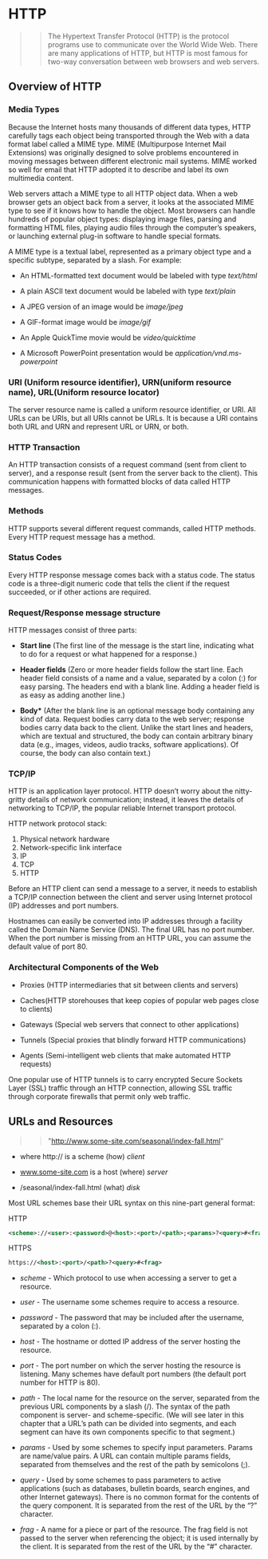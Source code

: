 # HTTP

> > The Hypertext Transfer Protocol (HTTP) is the protocol programs use to communicate over the World Wide Web. There are many applications of HTTP, but HTTP is most famous for two-way conversation between web browsers and web servers.

## Overview of HTTP

### Media Types

Because the Internet hosts many thousands of different data types, HTTP carefully tags each object being transported through the Web with a data format label called a MIME type. MIME (Multipurpose Internet Mail Extensions) was originally designed to solve problems encountered in moving messages between different electronic mail systems. MIME worked so well for email that HTTP adopted it to describe and label its own multimedia content.

Web servers attach a MIME type to all HTTP object data. When a web browser gets an object back from a server, it looks at the associated MIME type to see if it knows how to handle the object. Most browsers can handle hundreds of popular object types: displaying image files, parsing and formatting HTML files, playing audio files through the computer’s speakers, or launching external plug-in software to handle special formats.

A MIME type is a textual label, represented as a primary object type and a specific subtype, separated by a slash. For example:

- An HTML-formatted text document would be labeled with type _text/html_

- A plain ASCII text document would be labeled with type _text/plain_

- A JPEG version of an image would be _image/jpeg_

- A GIF-format image would be _image/gif_

- An Apple QuickTime movie would be _video/quicktime_

- A Microsoft PowerPoint presentation would be _application/vnd.ms-powerpoint_

### URI (Uniform resource identifier), URN(uniform resource name), URL(Uniform resource locator)

The server resource name is called a uniform resource identifier, or URI. All URLs can be URIs, but all URIs cannot be URLs. It is because a URI contains both URL and URN and represent URL or URN, or both.

### HTTP Transaction

An HTTP transaction consists of a request command (sent from client to server), and a response result (sent from the server back to the client). This communication happens with formatted blocks of data called HTTP messages.

### Methods

HTTP supports several different request commands, called HTTP methods. Every HTTP request message has a method.

### Status Codes

Every HTTP response message comes back with a status code. The status code is a three-digit numeric code that tells the client if the request succeeded, or if other actions are required.

### Request/Response message structure

HTTP messages consist of three parts:

- **Start line** (The first line of the message is the start line, indicating what to do for a request or what happened for a response.)

- **Header fields** (Zero or more header fields follow the start line. Each header field consists of a name and a value, separated by a colon (:) for easy parsing. The headers end with a blank line. Adding a header field is as easy as adding another line.)

- **Body\*** (After the blank line is an optional message body containing any kind of data. Request bodies carry data to the web server; response bodies carry data back to the client. Unlike the start lines and headers, which are textual and structured, the body can contain arbitrary binary data (e.g., images, videos, audio tracks, software applications). Of course, the body can also contain text.)

### TCP/IP

HTTP is an application layer protocol. HTTP doesn’t worry about the nitty-gritty details of network communication; instead, it leaves the details of networking to TCP/IP, the popular reliable Internet transport protocol.

HTTP network protocol stack:

1. Physical network hardware
2. Network-specific link interface
3. IP
4. TCP
5. HTTP

Before an HTTP client can send a message to a server, it needs to establish a TCP/IP connection between the client and server using Internet protocol (IP) addresses and port numbers.

Hostnames can easily be converted into IP addresses through a facility called the Domain Name Service (DNS). The final URL has no port number. When the port number is missing from an HTTP URL, you can assume the default value of port 80.

### Architectural Components of the Web

- Proxies (HTTP intermediaries that sit between clients and servers)

- Caches(HTTP storehouses that keep copies of popular web pages close to clients)

- Gateways (Special web servers that connect to other applications)

- Tunnels (Special proxies that blindly forward HTTP communications)

- Agents (Semi-intelligent web clients that make automated HTTP requests)

One popular use of HTTP tunnels is to carry encrypted Secure Sockets Layer (SSL) traffic through an HTTP connection, allowing SSL traffic through corporate firewalls that permit only web traffic.

## URLs and Resources

> > "http://www.some-site.com/seasonal/index-fall.html"

- where http:// is a scheme (how) _client_

- www.some-site.com is a host (where) _server_

- /seasonal/index-fall.html (what) _disk_

Most URL schemes base their URL syntax on this nine-part general format:

HTTP

```xml
<scheme>://<user>:<password>@<host>:<port>/<path>;<params>?<query>#<frag>
```

HTTPS

```xml
https://<host>:<port>/<path>?<query>#<frag>
```

- _scheme_ - Which protocol to use when accessing a server to get a resource.

- _user_ - The username some schemes require to access a resource.

- _password_ - The password that may be included after the username, separated by a colon (:).

- _host_ - The hostname or dotted IP address of the server hosting the resource.

- _port_ - The port number on which the server hosting the resource is listening. Many schemes have default port numbers (the default port number for HTTP is 80).

- _path_ - The local name for the resource on the server, separated from the previous URL components by a slash (/). The syntax of the path component is server- and scheme-specific. (We will see later in this chapter that a URL’s path can be divided into segments, and each segment can have its own components specific to that segment.)

- _params_ - Used by some schemes to specify input parameters. Params are name/value pairs. A URL can contain multiple params fields, separated from themselves and the rest of the path by semicolons (;).

- _query_ - Used by some schemes to pass parameters to active applications (such as databases, bulletin boards, search engines, and other Internet gateways). There is no common format for the contents of the query component. It is separated from the rest of the URL by the “?” character.

- _frag_ - A name for a piece or part of the resource. The frag field is not passed to the server when referencing the object; it is used internally by the client. It is separated from the rest of the URL by the “#” character.
